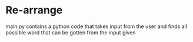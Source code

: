 # Re-arrange
main.py contains a python code that takes input from the user and finds all possible word that can be gotten from the input given
